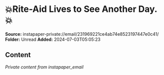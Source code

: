 # 💥Rite-Aid Lives to See Another Day.💥

**Source:** instapaper-private://email/231969221ce4ab74e8523197447e0c41/
**Folder:** Unread
**Added:** 2024-07-03T05:05:23




## Content
*Private content from instapaper_email*
